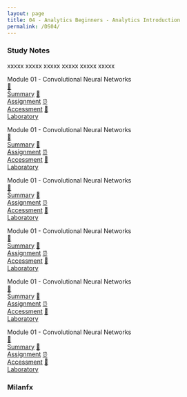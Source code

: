 ```yaml
---
layout: page
title: 04 - Analytics Beginners - Analytics Introduction
permalink: /DS04/
---
```


<h3>Study Notes</h3>

xxxxx xxxxx xxxxx xxxxx xxxxx xxxxx

<div>
  <span class="btn spec1"><span class="btn spec2">Module 01 - Convolutional Neural Networks</span>
  <br>
  <a href="/05-Boulder/BO01/M1/" class="btn box1">📝<br>Summary</a>
  <a href="/05-Boulder/BO01/M1/" class="btn box2">📖<br>Assignment</a>
  <a href="/05-Boulder/BO01/M1/" class="btn box3">⏰<br>Accessment</a>
  <a href="/05-Boulder/BO01/M1/" class="btn box4">📂<br>Laboratory</a>
  </span>

  <span class="btn spec1"><span class="btn spec2">Module 01 - Convolutional Neural Networks</span>
  <br>
  <a href="/05-Boulder/BO01/M1/" class="btn box1">📝<br>Summary</a>
  <a href="/05-Boulder/BO01/M1/" class="btn box2">📖<br>Assignment</a>
  <a href="/05-Boulder/BO01/M1/" class="btn box3">⏰<br>Accessment</a>
  <a href="/05-Boulder/BO01/M1/" class="btn box4">📂<br>Laboratory</a>
  </span>
</div>

<div>
  <span class="btn spec1"><span class="btn spec2">Module 01 - Convolutional Neural Networks</span>
  <br>
  <a href="/05-Boulder/BO01/M1/" class="btn box1">📝<br>Summary</a>
  <a href="/05-Boulder/BO01/M1/" class="btn box2">📖<br>Assignment</a>
  <a href="/05-Boulder/BO01/M1/" class="btn box3">⏰<br>Accessment</a>
  <a href="/05-Boulder/BO01/M1/" class="btn box4">📂<br>Laboratory</a>
  </span>

  <span class="btn spec1"><span class="btn spec2">Module 01 - Convolutional Neural Networks</span>
  <br>
  <a href="/05-Boulder/BO01/M1/" class="btn box1">📝<br>Summary</a>
  <a href="/05-Boulder/BO01/M1/" class="btn box2">📖<br>Assignment</a>
  <a href="/05-Boulder/BO01/M1/" class="btn box3">⏰<br>Accessment</a>
  <a href="/05-Boulder/BO01/M1/" class="btn box4">📂<br>Laboratory</a>
  </span>
</div>

<div>
  <span class="btn spec1"><span class="btn spec2">Module 01 - Convolutional Neural Networks</span>
  <br>
  <a href="/05-Boulder/BO01/M1/" class="btn box1">📝<br>Summary</a>
  <a href="/05-Boulder/BO01/M1/" class="btn box2">📖<br>Assignment</a>
  <a href="/05-Boulder/BO01/M1/" class="btn box3">⏰<br>Accessment</a>
  <a href="/05-Boulder/BO01/M1/" class="btn box4">📂<br>Laboratory</a>
  </span>

  <span class="btn spec1"><span class="btn spec2">Module 01 - Convolutional Neural Networks</span>
  <br>
  <a href="/05-Boulder/BO01/M1/" class="btn box1">📝<br>Summary</a>
  <a href="/05-Boulder/BO01/M1/" class="btn box2">📖<br>Assignment</a>
  <a href="/05-Boulder/BO01/M1/" class="btn box3">⏰<br>Accessment</a>
  <a href="/05-Boulder/BO01/M1/" class="btn box4">📂<br>Laboratory</a>
  </span>
</div>

<h3>Milanfx</h3>
